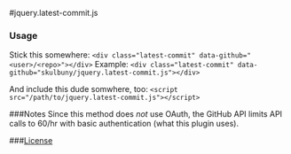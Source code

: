 #jquery.latest-commit.js

### Usage
Stick this somewhere: `<div class="latest-commit" data-github="<user>/<repo>"></div>`
Example: `<div class="latest-commit" data-github="skulbuny/jquery.latest-commit.js"></div>`

And include this dude somwhere, too: `<script src="/path/to/jquery.latest-commit.js"></script>`

###Notes
Since this method does *not* use OAuth, the GitHub API limits API calls to 60/hr with basic authentication (what this plugin uses).

###[License](LICENSE)